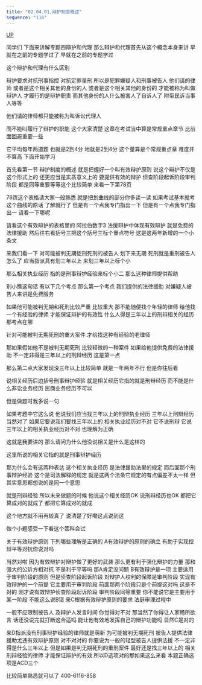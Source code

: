 ```yaml
---
title: "02.04.01.辩护制度概述"
sequence: "116"
---
```


[UP](/law/criminal-procedure-law-index.html)

同学们
下面来讲解专题四辩护和代理
那么辩护和代理首先从这个概念本身来讲
早就在之前的专题学过了
早就在之前的专题学过

这个辩护和代理有什么区别

辩护要求对抗刑事指控
对抗定罪量刑
所以是犯罪嫌疑人和刑事被告人
他们请的律师
或者是这个相关其他的身份的人
或者是这个相关其他的身份的
才能被称为叫做辩护人
才履行的是辩护职责
而其他身份的人什么被害人了自诉人了
附带民诉当事人等等

他们请的律师都只能被称为叫诉讼代理人

而不能叫履行了辩护的职能
这个大家清楚
这章在考试当中算是常规重点章节
比前面回避重要一些

它平均每年两道题
也就是2到4分
地就是2到4分
这个量算是个常规重点章
难度并不算高
下面开始学习

首先看第一节
辩护制度的概述
就是把握好一个叫有效辩护原则
说这个辩护不仅是这个形式上的
还更应当是实质意义上的
要提供有效的辩护
侦查阶段起诉阶段审判阶段
都是同等重要等等这个比较简单
来看一下第78页

78页这个表格请大家一般熟悉
就是把划曲线的部分你多读一读
如果考试基本就考这个曲线的原话
了解就行了
但是有一个点我专门指出一下
但是有一个点我专门指出一
请看一下哪呢

请看这个有效辩护的表格里的
阿拉伯数字3
法援辩护中体现有效辩护
就是免费的法律援助
然后往右看括号三把这个括号三标个重点符号
这是这两年新增的一个小条文

来我们看一下
对可能被判无期徒刑死刑的被告人
划下来无期
死刑就是重刑被告人怎么了
应当指派具有划三年以上
来划三年以上标个小

那么相关执业经历
指的是刑事辩护经验来标个小二
那么这种律师提供帮助

别小瞧这句话
有以下几个考点
那么第一个考点
我们提供的法律援助
对嫌疑人被告人来讲是免费服务

如果他可能被判无期和死刑比较严重
比较重大
那不能随便找个年轻的律师
给他找一个有经验的律师
才能保证辩护的有效性
什么人得是三年以上的刑辩相关的经历
那考点在哪

针对可能被判无期死刑的重大案件
才给找这种有经验的老律师

那如果假如他不是被判无期死刑
比较轻微的一种案件
如果给他提供免费的法律援助
不一定非得是三年以上的刑辩经历
这是第一点

那么第二点大家发现没三年以上比较简单
就是一年两年不行
但是你往后看

说相关经历后边括号刑事辩护经验
就是相关经历它指的就是刑辩经历
而不能是什么非讼业务经历
民商业务经历不可以

但是做题时我多说一句

如果考题中它这么说
他说我们应当找三年以上的刑辩执业经历
三年以上刑辩经历
当然对了
如果它要说我们要找三年以上的
相关执业经历对不对
它不说刑辩
它说三年以上的相关执业经历对不对
也理解为正确

这就是我要讲的
那么请问为什么他没说相关是什么是这样的

这里所说的相关它指的就是刑事辩护经历

那为什么会有这两种表达
这个相关执业经历
是法律援助法里的规定
而后面那个刑事辩护经验
这个是司法解释的规定
就是这两个法条它规定的有点偏差不太一样
但其实意思都想说的是同一个意思

就是刑辩经验
所以未来做题的时候
他说这个相关经历OK
说刑辩经历也OK
都把它算成对的就成了
都把它算成对的就成

这个地方就不用再较真了
说清楚了好嘞这点说到这

做个小题感受一下看这个策科会试

关于有效辩护原则
下列哪些理解是正确的
A有效辩护的原则的确立
有助于实现控辩平等对抗你说对吗

当然对啦
因为有效辩护对辩护做了更好的武装
那么更有利于强化辩护的力量
那和强大的公诉方相对抗
不是利于平等吗
那A肯定没问题
B有效辩护是一项
主要适用于审判阶段的原则
但是侦查阶段起诉阶段
对辩护人权利的保障是审判阶段
实现有效辩护的一个前提
它主要用于审判阶段
前面那两个阶段只是个前提这对吗
这是不对的
刚才说有效辩护侦查阶段起诉阶段
审判阶段同等重要
你不能说它是主要用于某一阶段
不能这么说B错
来C根据有效辩护原则的要求
法庭审理过程中

一般不应限制被告人
及辩护人发言时间
你觉得对不对
那当然了你得让人家畅所欲言
话还没说完就打断这合适吗
能让他有效地发挥自己的辩护功能吗
显然C是对的

来D指派没有刑事辩护经验的律师就是萌新
为可能被判无期死刑
被告人提供法律援助尤违有效辩护原则
对不对对的
你要说为一般的轻型被告人提供法援
不一定非得是什么三年以上
但是如果是判无期死刑的重刑案件
最好还是找三年以上的
相关刑辩经验的律师
才能保证辩护的有效
所以D选项对的那如果这么来看
本题正确选项是ACD三个

比较简单熟悉就可以了
400-6116-858
